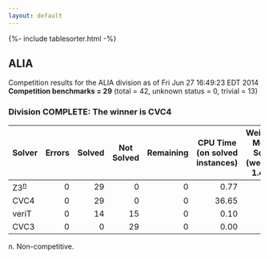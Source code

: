 ```yaml
---
layout: default
---
```

{%- include tablesorter.html -%}

## ALIA
Competition results for the ALIA division as of Fri Jun 27 16:49:23 EDT 2014
<br/>**Competition benchmarks = 29** (total = 42, unknown status = 0, trivial = 13)

### Division COMPLETE: The winner is CVC4



<table id="sequential" class="result sorted">
<thead>
<tr>
<th class="center">Solver</th><th class="center">Errors</th>
<th class="center">Solved</th>
<th class="center">Not Solved</th>
<th class="center">Remaining</th>
<th class="center">CPU Time (on solved instances)</th>
<th class="center">Weighted Medal Score (weight = 1.462)</th>
</tr>
</thead>
<tr>
<td><span class="non-competing-grey">Z3<sup><a href="#fn">n</a></sup></span></td>
<td align="right">0</td>
<td align="right">29</td>
<td align="right">0</td>
<td align="right">0</td>
<td align="right">      0.77</td>
<td align="right"> 1.462</td>
</tr>
<tr>
<td>CVC4</td>
<td align="right">0</td>
<td align="right">29</td>
<td align="right">0</td>
<td align="right">0</td>
<td align="right">     36.65</td>
<td align="right"> 1.462</td>
</tr>
<tr>
<td>veriT</td>
<td align="right">0</td>
<td align="right">14</td>
<td align="right">15</td>
<td align="right">0</td>
<td align="right">      0.10</td>
<td align="right"> 0.341</td>
</tr>
<tr>
<td>CVC3</td>
<td align="right">0</td>
<td align="right">0</td>
<td align="right">29</td>
<td align="right">0</td>
<td align="right">      0.00</td>
<td align="right"> 0.000</td>
</tr>
</table>

<span id="fn"> n. Non-competitive.</span>
